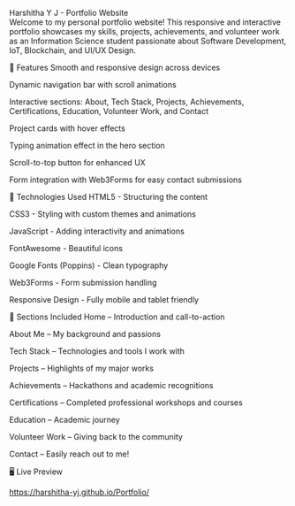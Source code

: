 Harshitha Y J - Portfolio Website<br>
Welcome to my personal portfolio website!
This responsive and interactive portfolio showcases my skills, projects, achievements, and volunteer work as an Information Science student passionate about Software Development, IoT, Blockchain, and UI/UX Design.

🌟 Features
Smooth and responsive design across devices

Dynamic navigation bar with scroll animations

Interactive sections: About, Tech Stack, Projects, Achievements, Certifications, Education, Volunteer Work, and Contact

Project cards with hover effects

Typing animation effect in the hero section

Scroll-to-top button for enhanced UX

Form integration with Web3Forms for easy contact submissions

🚀 Technologies Used
HTML5 - Structuring the content

CSS3 - Styling with custom themes and animations

JavaScript - Adding interactivity and animations

FontAwesome - Beautiful icons

Google Fonts (Poppins) - Clean typography

Web3Forms - Form submission handling

Responsive Design - Fully mobile and tablet friendly

📂 Sections Included
Home – Introduction and call-to-action

About Me – My background and passions

Tech Stack – Technologies and tools I work with

Projects – Highlights of my major works

Achievements – Hackathons and academic recognitions

Certifications – Completed professional workshops and courses

Education – Academic journey

Volunteer Work – Giving back to the community

Contact – Easily reach out to me!

🖥️ Live Preview

https://harshitha-yj.github.io/Portfolio/
